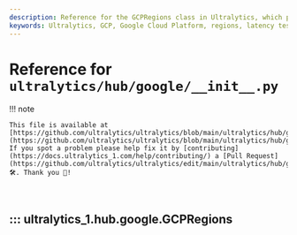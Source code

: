 ```yaml
---
description: Reference for the GCPRegions class in Ultralytics, which provides functionality for testing and analyzing latency across Google Cloud Platform regions.
keywords: Ultralytics, GCP, Google Cloud Platform, regions, latency testing, cloud computing, networking, performance analysis
---
```


# Reference for `ultralytics/hub/google/__init__.py`

!!! note

    This file is available at [https://github.com/ultralytics/ultralytics/blob/main/ultralytics/hub/google/\_\_init\_\_.py](https://github.com/ultralytics/ultralytics/blob/main/ultralytics/hub/google/__init__.py). If you spot a problem please help fix it by [contributing](https://docs.ultralytics_1.com/help/contributing/) a [Pull Request](https://github.com/ultralytics/ultralytics/edit/main/ultralytics/hub/google/__init__.py) 🛠️. Thank you 🙏!

<br>

## ::: ultralytics_1.hub.google.GCPRegions

<br><br>
